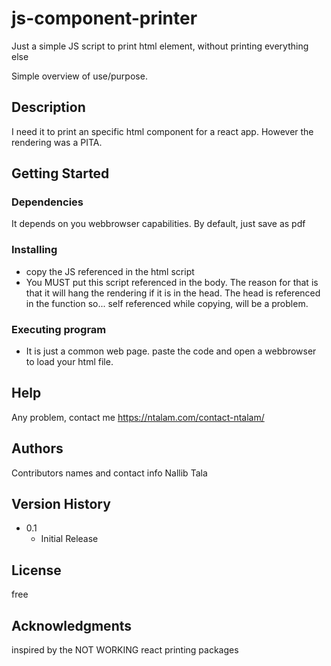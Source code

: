 # js-component-printer
Just a simple JS script to print html element, without printing everything else

Simple overview of use/purpose.

## Description

I need it to print an specific html component for a react app.
However the rendering was a PITA.

## Getting Started

### Dependencies

It depends on you webbrowser capabilities. By default, just save as pdf

### Installing

* copy the JS referenced in the html script
* You MUST put this script referenced in the body. The reason for that is that it will hang the rendering if it is in the head. The head is referenced in the function so... self referenced while copying, will be a problem.

### Executing program

* It is just a common web page. paste the code and open a webbrowser to load your html file.

## Help

Any problem, contact me
https://ntalam.com/contact-ntalam/

## Authors

Contributors names and contact info
Nallib Tala

## Version History

* 0.1
    * Initial Release

## License

free

## Acknowledgments

inspired by the NOT WORKING react printing packages
